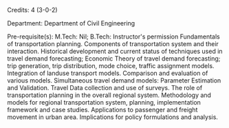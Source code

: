 Credits: 4 (3-0-2)

Department: Department of Civil Engineering

Pre-requisite(s): M.Tech: Nil; B.Tech: Instructor's permission Fundamentals of transportation planning. Components of transportation system and their interaction. Historical development and current status of techniques used in travel demand forecasting; Economic Theory of travel demand forecasting; trip generation, trip distribution, mode choice, traffic assignment models. Integration of landuse transport models. Comparison and evaluation of various models. Simultaneous travel demand models: Parameter Estimation and Validation. Travel Data collection and use of surveys. The role of transportation planning in the overall regional system. Methodology and models for regional transportation system, planning, implementation framework and case studies. Applications to passenger and freight movement in urban area. Implications for policy formulations and analysis.